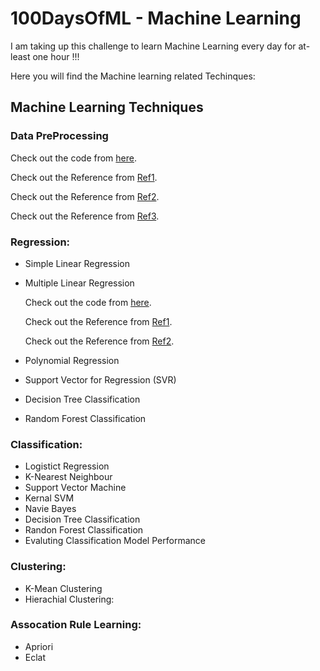 # 100DaysOfML - Machine Learning
I am taking up this challenge to learn Machine Learning every day for at-least one hour !!!

Here you will find the Machine learning related Techinques:

## Machine Learning Techniques

### Data PreProcessing

  Check out the code from [here](https://github.com/mankertales/100DaysOfML/blob/master/Machine_Learning/DataProcessing.md).
  
  Check out the Reference from [Ref1](https://towardsdatascience.com/ways-to-detect-and-remove-the-outliers-404d16608dba).
  
  Check out the Reference from [Ref2](https://towardsdatascience.com/feature-engineering-for-machine-learning-3a5e293a5114#7559).
  
  Check out the Reference from [Ref3](https://medium.com/analytics-vidhya/feature-preprocessing-for-numerical-data-the-most-important-step-e9ed76151298).
  
### Regression:

- Simple Linear Regression
- Multiple Linear Regression

  Check out the code from [here](https://github.com/mankertales/100DaysOfML/blob/master/Machine_Learning/Multiple_Linear_Regression.md).
  
  Check out the Reference from [Ref1](https://medium.com/@pytholabs/multivariate-linear-regression-from-scratch-in-python-5c4f219be6a).
  
  Check out the Reference from [Ref2](https://www.datacamp.com/community/tutorials/essentials-linear-regression-python).
  
- Polynomial Regression
- Support Vector for Regression (SVR)
- Decision Tree Classification
- Random Forest Classification

### Classification:

- Logistict Regression
- K-Nearest Neighbour
- Support Vector Machine
- Kernal SVM
- Navie Bayes
- Decision Tree Classification
- Randon Forest Classification
- Evaluting Classification Model Performance

### Clustering:

- K-Mean Clustering
- Hierachial Clustering:

### Assocation Rule Learning:

- Apriori
- Eclat

